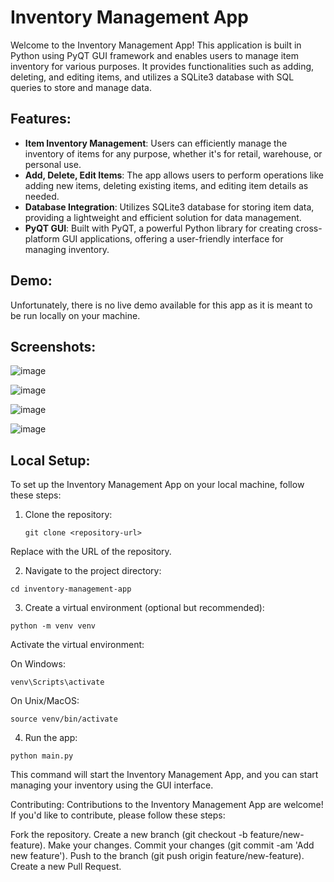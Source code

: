 # Inventory Management App

Welcome to the Inventory Management App! This application is built in Python using PyQT GUI framework and enables users to manage item inventory for various purposes. It provides functionalities such as adding, deleting, and editing items, and utilizes a SQLite3 database with SQL queries to store and manage data.

## Features:

- **Item Inventory Management**: Users can efficiently manage the inventory of items for any purpose, whether it's for retail, warehouse, or personal use.
- **Add, Delete, Edit Items**: The app allows users to perform operations like adding new items, deleting existing items, and editing item details as needed.
- **Database Integration**: Utilizes SQLite3 database for storing item data, providing a lightweight and efficient solution for data management.
- **PyQT GUI**: Built with PyQT, a powerful Python library for creating cross-platform GUI applications, offering a user-friendly interface for managing inventory.

## Demo:

Unfortunately, there is no live demo available for this app as it is meant to be run locally on your machine.

## Screenshots:

![image](https://github.com/Sarthak-Oza/InventoryManagementGUI/assets/68885011/fcadc27e-003e-4077-a21b-fbf4f0a030aa)

![image](https://github.com/Sarthak-Oza/InventoryManagementGUI/assets/68885011/a8a3c77b-89ea-43ef-8887-015b41417538)

![image](https://github.com/Sarthak-Oza/InventoryManagementGUI/assets/68885011/45f719fe-04eb-44f3-bcc6-94ff190bd99c)

![image](https://github.com/Sarthak-Oza/InventoryManagementGUI/assets/68885011/82bf20c1-c153-4b0b-9668-7da80618d04d)


## Local Setup:

To set up the Inventory Management App on your local machine, follow these steps:

1. Clone the repository:

   ```
   git clone <repository-url>
   ```
Replace <repository-url> with the URL of the repository.

2. Navigate to the project directory:
```
cd inventory-management-app
```

3. Create a virtual environment (optional but recommended):
```
python -m venv venv
```
Activate the virtual environment:

On Windows:
```
venv\Scripts\activate
```
On Unix/MacOS:
```
source venv/bin/activate
```

4. Run the app:
```
python main.py
```
This command will start the Inventory Management App, and you can start managing your inventory using the GUI interface.

Contributing:
Contributions to the Inventory Management App are welcome! If you'd like to contribute, please follow these steps:

Fork the repository.
Create a new branch (git checkout -b feature/new-feature).
Make your changes.
Commit your changes (git commit -am 'Add new feature').
Push to the branch (git push origin feature/new-feature).
Create a new Pull Request.
